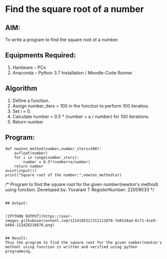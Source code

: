 # Find the square root of a number

## AIM:
To write a program to find the square root of a number.

## Equipments Required:
1. Hardware – PCs
2. Anaconda – Python 3.7 Installation / Moodle-Code Runner

## Algorithm
1. Define a function.
2. Assign number_iters = 100 in the function to perform 100 iteratios.
3. Set i = 0.
4. Calculate  number = 0.5 * (number + a / number) for 100 iterations.
5. Return number

## Program:
```
def newton_method(number,number_iters=100):
    a=float(number)
    for i in range(number_iters):
        number = 0.5*(number+a/number)
    return number
a=int(input())
print("Square root of the number:",newton_method(a))
```
/*
Program to find the square root for the given number(newton's method) using function.
Developed by: Yuvarani T
RegisterNumber: 22009033 
*/
```

## Output:


![PYTHON OUTPUT](https://user-images.githubusercontent.com/121418522/212112078-7e8514a4-6cf1-4ce9-b484-112d28216678.png)


## Result:
Thus the program to find the square root for the given number(newton's method) using function is written and verified using python programming.
